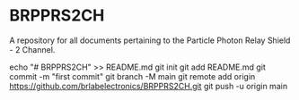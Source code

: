 # BRPPRS2CH
A repository for all documents pertaining to the Particle Photon Relay Shield - 2 Channel.

echo "# BRPPRS2CH" >> README.md
git init
git add README.md
git commit -m "first commit"
git branch -M main
git remote add origin https://github.com/brlabelectronics/BRPPRS2CH.git
git push -u origin main
